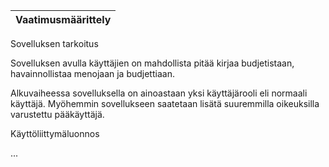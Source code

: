Vaatimusmäärittely |
------------------ |


Sovelluksen tarkoitus

Sovelluksen avulla käyttäjien on mahdollista pitää kirjaa budjetistaan, havainnollistaa menojaan ja budjettiaan.

Alkuvaiheessa sovelluksella on ainoastaan yksi käyttäjärooli eli normaali käyttäjä. Myöhemmin sovellukseen saatetaan lisätä suuremmilla oikeuksilla varustettu pääkäyttäjä.

Käyttöliittymäluonnos

...
